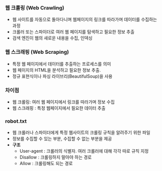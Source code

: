 ### 웹 크롤링 (Web Crawling)
- 웹 사이트를 자동으로 돌아다니며 웹페이지의 링크를 따라가며 데이터를 수집하는 과정
- 크롤러 또는 스파이더로 여러 웹 페이지를 탐색하고 필요한 정보 추출
- 검색 엔진이 웹의 새로운 내용을 수집, 인덱싱

### 웹 스크래핑 (Web Scraping)
- 특정 웹 페이지에서 데이터를 추출하는 프로세스를 의미
- 웹 페이지의 HTML을 분석하고 필요한 정보 추출.
- 정규 표현식이나 파싱 라이브리(BeautifulSoup)을 사용

### 차이점
- 웹 크롤링: 여러 웹 페이지에서 링크를 따라가며 정보 수집
- 웹 스크래핑 : 특정 웹페이지에서 필요한 데이터 추출

### robot.txt
- 웹 크롤러나 스파이더에게 특정 웹사이트의 크롤링 규칙을 알려주기 위한 파일
- 정보를 수집할 수 있는 부분, 수집할 수 없는 부분을 제공
- **구조**
  - User-agent : 크롤러의 식별자. 여러 크롤러에 대해 각각 따로 규칙 지정
  - Disallow : 크롤링하지 말아야 하는 경로
  - Allow : 크롤링해도 되는 경로
